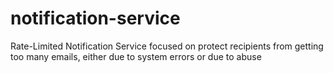 # notification-service
Rate-Limited Notification Service focused on protect recipients from getting too many emails, either due to system errors or due to abuse

